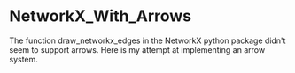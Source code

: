 NetworkX_With_Arrows
====================

The function draw_networkx_edges in the NetworkX python package didn't seem to support arrows. 
Here is my attempt at implementing an arrow system.
